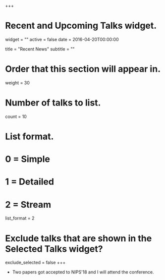 +++
# Recent and Upcoming Talks widget.
widget = ""
active = false
date = 2016-04-20T00:00:00

title = "Recent News"
subtitle = ""

# Order that this section will appear in.
weight = 30

# Number of talks to list.
count = 10

# List format.
#   0 = Simple
#   1 = Detailed
#   2 = Stream
list_format = 2

# Exclude talks that are shown in the Selected Talks widget?
exclude_selected = false
+++

- Two papers got accepted to NIPS'18 and I will attend the conference.
